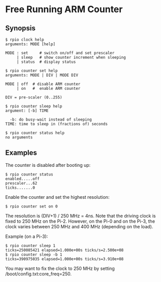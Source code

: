 # Free Running ARM Counter

## Synopsis

```
$ rpio clock help
arguments: MODE [help]

MODE : set     # switch on/off and set prescaler
     | sleep   # show counter increment when sleeping
     | status  # display status
```

```
$ rpio counter set help
arguments: MODE | DIV | MODE DIV

MODE | off  # disable ARM counter
     | on   #  enable ARM counter

DIV = pre-scaler (0..255)
```

```
$ rpio counter sleep help
argument: [-b] TIME

  -b: do busy-wait instead of sleeping
TIME: time to sleep in (fractions of) seconds
```

```
$ rpio counter status help
no arguments
```

## Examples

The counter is disabled after booting up:
```
$ rpio counter status
enabled.....off
prescaler...62
ticks.......0
```

Enable the counter and set the highest resolution:
```
$ rpio counter set on 0
```
The resolution is (DIV+1) / 250 MHz = 4ns. Note that the driving clock is fixed to 250 MHz on the Pi-2. However, on the Pi-0 and on the Pi-3, the clock varies between 250 MHz and 400 MHz (depending on the load).

Example (on a Pi-3):
```
$ rpio counter sleep 1
ticks=250085421 elapsed=1.000e+00s ticks/s=2.500e+08
$ rpio counter sleep -b 1
ticks=390975035 elapsed=1.000e+00s ticks/s=3.910e+08
```

You may want to fix the clock to 250 MHz by setting /boot/config.txt:core_freq=250.

